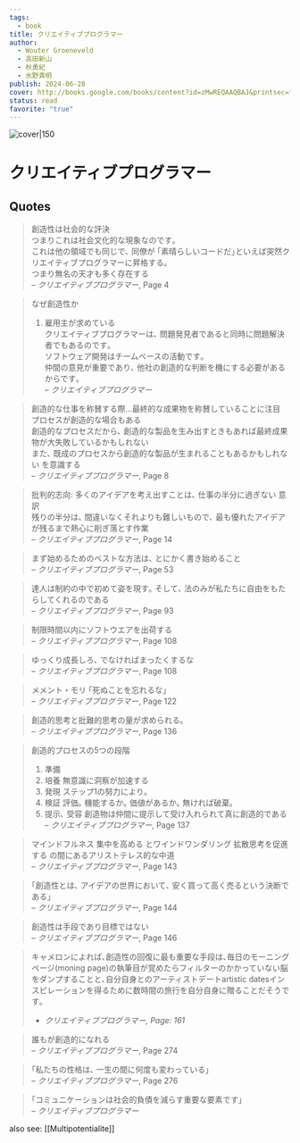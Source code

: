 ```yaml
---
tags:
  - book
title: クリエイティブプログラマー
author:
  - Wouter Groeneveld
  - 高田新山
  - 秋勇紀
  - 水野貴明
publish: 2024-06-28
cover: http://books.google.com/books/content?id=zMwREQAAQBAJ&printsec=frontcover&img=1&zoom=1&edge=curl&source=gbs_api
status: read
favorite: "true"
---
```


![cover|150](http://books.google.com/books/content?id=zMwREQAAQBAJ&printsec=frontcover&img=1&zoom=1&edge=curl&source=gbs_api)  
# クリエイティブプログラマー
## Quotes
> 創造性は社会的な評決  
> つまりこれは社会文化的な現象なのです｡  
> これは他の領域でも同じで､ 同僚が ｢素晴らしいコードだ｣といえば突然クリエイティブプログラマーに昇格する｡  
> つまり無名の天才も多く存在する  
> – *クリエイティブプログラマー*, Page 4

> なぜ創造性か  
> 1) 雇用主が求めている  
> クリエイティブプログラマーは､ 問題発見者であると同時に問題解決者でもあるのです｡  
> ソフトウェア開発はチームベースの活動です｡  
> 仲間の意見が重要であり､ 他社の創造的な判断を機にする必要があるからです｡  
> – *クリエイティブプログラマー*

> 創造的な仕事を称賛する際...最終的な成果物を称賛していることに注目  
> プロセスが創造的な場合もある  
> 創造的なプロセスだから､ 創造的な製品を生み出すときもあれば最終成果物が大失敗しているかもしれない  
> また､ 既成のプロセスから創造的な製品が生まれることもあるかもしれない を意識する  
> – *クリエイティブプログラマー*, Page 8

> 批判的志向: 多くのアイデアを考え出すことは､ 仕事の半分に過ぎない 意訳  
> 残りの半分は､ 間違いなくそれよりも難しいもので､ 最も優れたアイデアが残るまで熱心に削ぎ落とす作業  
> – *クリエイティブプログラマー*, Page 14

> まず始めるためのベストな方法は､ とにかく書き始めること  
> – *クリエイティブプログラマー*, Page 53

> 達人は制約の中で初めて姿を現す｡ そして､ 法のみが私たちに自由をもたらしてくれるのである  
> – *クリエイティブプログラマー*, Page 93

> 制限時間以内にソフトウエアを出荷する  
> – *クリエイティブプログラマー*, Page 108

> ゆっくり成長しろ､ でなければまったくするな  
> – *クリエイティブプログラマー*, Page 108

> メメント・モリ ｢死ぬことを忘れるな｣  
> – *クリエイティブプログラマー*, Page 122

> 創造的思考と批難的思考の量が求められる｡  
> – *クリエイティブプログラマー*, Page 136

> 創造的プロセスの5つの段階  
> 1. 準備  
> 2. 培養 無意識に洞察が加速する  
> 3. 発現 ステップ1の努力により｡  
> 4. 検証 評価｡ 機能するか｡ 価値があるか｡ 無ければ破棄｡  
> 5. 提示､ 受容 創造物は仲間に提示して受け入れられて真に創造的である  
> – *クリエイティブプログラマー*, Page 137

> マインドフルネス 集中を高める とワインドワンダリング 拡散思考を促進する の間にあるアリストテレス的な中道  
> – *クリエイティブプログラマー*, Page 143

> ｢創造性とは､ アイデアの世界において､ 安く買って高く売るという決断である｣  
> – *クリエイティブプログラマー*, Page 144

> 創造性は手段であり目標ではない  
> – *クリエイティブプログラマー*, Page 146

> キャメロンによれば､創造性の回復に最も重要な手段は､毎日のモーニングページ(moning page)の執筆目が覚めたらフィルターのかかっていない脳をダンプすることと､自分自身とのアーティストデートartistic datesインスピレーションを得るために数時間の旅行を自分自身に贈ることだそうです｡
> - *クリエイティブプログラマー, Page: 161*

> 誰もが創造的になれる  
> – *クリエイティブプログラマー*, Page 274

> ｢私たちの性格は､ 一生の間に何度も変わっている｣  
> – *クリエイティブプログラマー*, Page 276

> ｢コミュニケーションは社会的負債を減らす重要な要素です｣  
> – *クリエイティブプログラマー*


also see: [[Multipotentialite]]